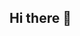 ## Hi there 👋

<!--
**UnityGameProject/UnityGameProject** is a ✨ _special_ ✨ repository because its `README.md` (this file) appears on your GitHub profile.

Here are some ideas to get you started:

